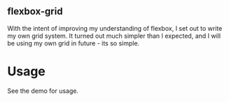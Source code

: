 flexbox-grid
---------------

With the intent of improving my understanding of flexbox, I set out to write my own grid system. It turned out much simpler than I expected, and I will be using my own grid in future - its so simple.

# Usage

See the demo for usage.
